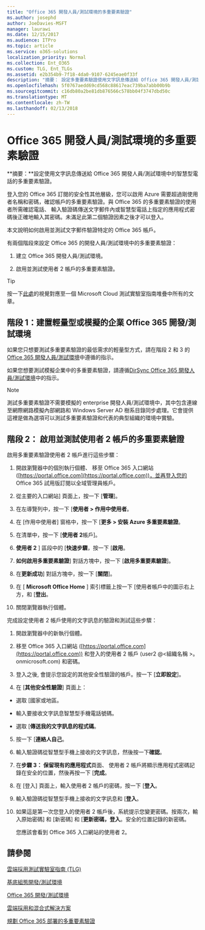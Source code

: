 ```yaml
---
title: "Office 365 開發人員/測試環境的多重要素驗證"
ms.author: josephd
author: JoeDavies-MSFT
manager: laurawi
ms.date: 12/15/2017
ms.audience: ITPro
ms.topic: article
ms.service: o365-solutions
localization_priority: Normal
ms.collection: Ent_O365
ms.custom: TLG, Ent_TLGs
ms.assetid: e2b354b9-7f18-4da0-9107-6245eae0f33f
description: "摘要： 設定多重要素驗證使用文字訊息傳送給 Office 365 開發人員/測試環境中的智慧型手機。"
ms.openlocfilehash: 5f0767aedd69cd568c88617eac739ba7abb00b9b
ms.sourcegitcommit: c16db80a2be81db876566c578bb04f3747dbd50c
ms.translationtype: MT
ms.contentlocale: zh-TW
ms.lasthandoff: 02/13/2018
---
```

# <a name="multi-factor-authentication-for-your-office-365-devtest-environment"></a>Office 365 開發人員/測試環境的多重要素驗證

 **摘要：**設定使用文字訊息傳送給 Office 365 開發人員/測試環境中的智慧型電話的多重要素驗證。
  
登入您的 Office 365 訂閱的安全性其他層級，您可以啟用 Azure 需要超過剛使用者名稱和密碼，確認帳戶的多重要素驗證。與 Office 365 的多重要素驗證的使用者所需確認電話、 輸入驗證碼傳送文字郵件內或智慧型電話上指定的應用程式密碼後正確地輸入其密碼。未滿足此第二個驗證因素之後才可以登入。 
  
本文說明如何啟用並測試文字郵件驗證特定的 Office 365 帳戶。
  
有兩個階段來設定 Office 365 的開發人員/測試環境中的多重要素驗證：
  
1. 建立 Office 365 開發人員/測試環境。
    
2. 啟用並測試使用者 2 帳戶的多重要素驗證。
    
> [!TIP]
> 按一下[此處](http://aka.ms/catlgstack)的視覺對應至一個 Microsoft Cloud 測試實驗室指南堆疊中所有的文章。
  
## <a name="phase-1-build-out-your-lightweight-or-simulated-enterprise-office-365-devtest-environment"></a>階段 1：建置輕量型或模擬的企業 Office 365 開發/測試環境

如果您只想要測試多重要素驗證的最低需求的輕量型方式，請在階段 2 和 3 的[Office 365 開發人員/測試環境](office-365-dev-test-environment.md)中遵循的指示。
  
如果您想要測試模擬企業中的多重要素驗證，請遵循[DirSync Office 365 開發人員/測試環境](dirsync-for-your-office-365-dev-test-environment.md)中的指示。
  
> [!NOTE]
> 測試多重要素驗證不需要模擬的 enterprise 開發人員/測試環境中，其中包含連線至網際網路模擬內部網路和 Windows Server AD 樹系目錄同步處理。它會提供這裡是做為選項可以測試多重要素驗證和代表的典型組織的環境中實驗。 
  
## <a name="phase-2-enable-and-test-multi-factor-authentication-for-the-user-2-account"></a>階段 2： 啟用並測試使用者 2 帳戶的多重要素驗證

啟用多重要素驗證使用者 2 帳戶進行這些步驟：
  
1. 開啟瀏覽器中的個別執行個體、 移至 Office 365 入口網站 ([https://portal.office.com](https://portal.office.com))，並再登入您的 Office 365 試用版訂閱以全域管理員帳戶。
    
2. 從主要的入口網站] 頁面上，按一下 [**管理**]。
    
3. 在左導覽列中，按一下 [**使用者 > 作用中使用者**。
    
4. 在 [作用中使用者] 窗格中，按一下 [**更多 > 安裝 Azure 多重要素驗證**。
    
5. 在清單中，按一下 [**使用者 2**帳戶]。
    
6. **使用者 2** ] 區段中的 [**快速步驟**，按一下 [**啟用**。
    
7. **如何啟用多重要素驗證**] 對話方塊中，按一下 [**啟用多重要素驗證**]。
    
8. 在**更新成功**] 對話方塊中，按一下 [**關閉**]。
    
9. 在 [ **Microsoft Office Home** ] 索引標籤上按一下 [使用者帳戶中的圖示右上方，和 [**登出**。
    
10. 關閉瀏覽器執行個體。
    
完成設定使用者 2 帳戶使用的文字訊息的驗證和測試這些步驟：
  
1. 開啟瀏覽器中的新執行個體。
    
2. 移至 Office 365 入口網站 ([https://portal.office.com](https://portal.office.com)) 和登入的使用者 2 帳戶 (user2 @\<組織名稱 >。 onmicrosoft.com) 和密碼。
    
3. 登入之後, 會提示您設定的其他安全性驗證的帳戶。按一下 [**立即設定**]。
    
4. 在 [**其他安全性驗證**] 頁面上：
    
  - 選取 [國家或地區。
    
  - 輸入要接收文字訊息智慧型手機電話號碼。
    
  - 選取 [**傳送我的文字訊息的程式碼**。
    
5. 按一下 [**連絡人自己**。
    
6. 輸入驗證碼從智慧型手機上接收的文字訊息，然後按一下**確認**。
    
7. 在**步驟 3： 保留現有的應用程式**頁面、 使用者 2 帳戶將顯示應用程式密碼記錄在安全的位置，然後再按一下 [**完成**。
    
8. 在 [登入] 頁面上，輸入使用者 2 帳戶的密碼，按一下 [**登入**。
    
9. 輸入驗證碼從智慧型手機上接收的文字訊息和 [**登入**。
    
10. 如果這是第一次您登入的使用者 2 帳戶後，系統提示您變更密碼。按兩次，輸入原始密碼] 和 [新密碼] 和 [**更新密碼，登入**。安全的位置記錄的新密碼。
    
    您應該會看到 Office 365 入口網站的使用者 2。
    
## <a name="see-also"></a>請參閱

[雲端採用測試實驗室指南 (TLG)](cloud-adoption-test-lab-guides-tlgs.md)
  
[基底組態開發/測試環境](base-configuration-dev-test-environment.md)
  
[Office 365 開發/測試環境](office-365-dev-test-environment.md)
  
[雲端採用和混合式解決方案](cloud-adoption-and-hybrid-solutions.md)

[規劃 Office 365 部署的多重要素驗證](https://support.office.com/article/Plan-for-multi-factor-authentication-for-Office-365-Deployments-043807b2-21db-4d5c-b430-c8a6dee0e6ba)

